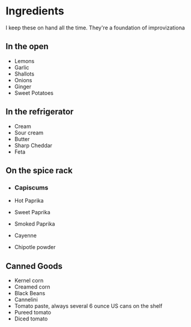 Ingredients
===========

I keep these on hand all the time. They're a foundation of improvizationa

In the open
-----------

- Lemons
- Garlic
- Shallots
- Onions
- Ginger
- Sweet Potatoes

In the refrigerator
-------------------

- Cream
- Sour cream
- Butter
- Sharp Cheddar
- Feta

On the spice rack
-----------------

- ### Capiscums

- Hot Paprika

- Sweet Paprika

- Smoked Paprika

- Cayenne

- Chipotle powder

Canned Goods
------------

- Kernel corn
- Creamed corn
- Black Beans
- Cannelini 
- Tomato paste, always several 6 ounce US cans on the shelf
- Pureed tomato
- Diced tomato